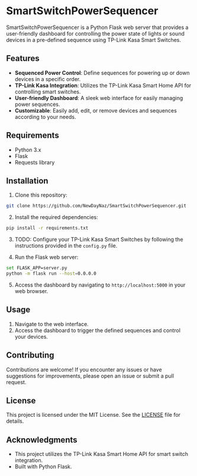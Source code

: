 # SmartSwitchPowerSequencer

SmartSwitchPowerSequencer is a Python Flask web server that provides a user-friendly dashboard for controlling the power state of lights or sound devices in a pre-defined sequence using TP-Link Kasa Smart Switches.

## Features

- **Sequenced Power Control**: Define sequences for powering up or down devices in a specific order.
- **TP-Link Kasa Integration**: Utilizes the TP-Link Kasa Smart Home API for controlling smart switches.
- **User-friendly Dashboard**: A sleek web interface for easily managing power sequences.
- **Customizable**: Easily add, edit, or remove devices and sequences according to your needs.

## Requirements

- Python 3.x
- Flask
- Requests library

## Installation

1. Clone this repository:

```bash
git clone https://github.com/NewDayNaz/SmartSwitchPowerSequencer.git
```

2. Install the required dependencies:

```bash
pip install -r requirements.txt
```

3. TODO: Configure your TP-Link Kasa Smart Switches by following the instructions provided in the `config.py` file.

4. Run the Flask web server:

```bash
set FLASK_APP=server.py
python -m flask run --host=0.0.0.0
```

5. Access the dashboard by navigating to `http://localhost:5000` in your web browser.

## Usage

1. Navigate to the web interface.
2. Access the dashboard to trigger the defined sequences and control your devices.

## Contributing

Contributions are welcome! If you encounter any issues or have suggestions for improvements, please open an issue or submit a pull request.

## License

This project is licensed under the MIT License. See the [LICENSE](LICENSE) file for details.

## Acknowledgments

- This project utilizes the TP-Link Kasa Smart Home API for smart switch integration.
- Built with Python Flask.
